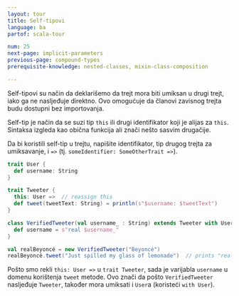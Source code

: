 ```yaml
---
layout: tour
title: Self-tipovi
language: ba
partof: scala-tour

num: 25
next-page: implicit-parameters
previous-page: compound-types
prerequisite-knowledge: nested-classes, mixin-class-composition

---
```

Self-tipovi su način da deklarišemo da trejt mora biti umiksan u drugi trejt, iako ga ne nasljeđuje direktno.
Ovo omogućuje da članovi zavisnog trejta budu dostupni bez importovanja.

Self-tip je način da se suzi tip `this` ili drugi identifikator koji je alijas za `this`. 
Sintaksa izgleda kao obična funkcija ali znači nešto sasvim drugačije.

Da bi koristili self-tip u trejtu, napišite identifikator, tip drugog trejta za umiksavanje, i `=>` (tj. `someIdentifier: SomeOtherTrait =>`).
```scala mdoc
trait User {
  def username: String
}

trait Tweeter {
  this: User =>  // reassign this
  def tweet(tweetText: String) = println(s"$username: $tweetText")
}

class VerifiedTweeter(val username_ : String) extends Tweeter with User {  // We mixin User because Tweeter required it
  def username = s"real $username_"
}

val realBeyoncé = new VerifiedTweeter("Beyoncé")
realBeyoncé.tweet("Just spilled my glass of lemonade")  // prints "real Beyoncé: Just spilled my glass of lemonade"
```

Pošto smo rekli `this: User =>` u `trait Tweeter`, sada je varijabla `username` u domenu korištenja `tweet` metode. 
Ovo znači da pošto `VerifiedTweeter` nasljeđuje `Tweeter`, također mora umiksati i `User`a (koristeći `with User`).
